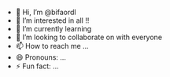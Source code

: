 - 👋 Hi, I’m @bifaordl
- 👀 I’m interested in all !!
- 🌱 I’m currently learning  
- 💞️ I’m looking to collaborate on with everyone
- 📫 How to reach me ...
- 😄 Pronouns: ...
- ⚡ Fun fact: ...

<!---
bifaordl/bifaordl is a ✨ special ✨ repository because its `README.md` (this file) appears on your GitHub profile.
You can click the Preview link to take a look at your changes.
--->
